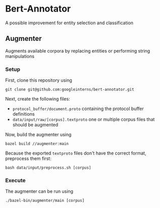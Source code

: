 # Bert-Annotator

A possible improvement for entity selection and classification

## Augmenter

Augments available corpora by replacing entities or performing string
manipulations

### Setup

First, clone this repository using 

```
git clone git@github.com:googleinterns/bert-annotator.git
```

Next, create the following files:
 - `protocol_buffer/document.proto` containing the protocol buffer definitions
 - `data/input/raw/[corpus].textproto` one or multiple corpus files that should be
   augmented

Now, build the augmenter using

```
bazel build //augmenter:main
```

Because the exported `textproto` files don't have the correct format,
preprocess them first:

```
bash data/input/preprocess.sh [corpus]
```

### Execute

The augmenter can be run using

```
./bazel-bin/augmenter/main [corpus]
```

